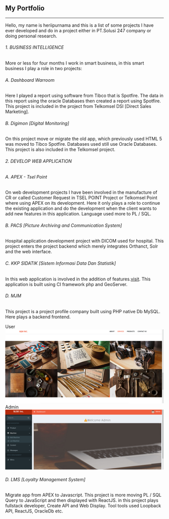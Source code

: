 ## My Portfolio
---
Hello, my name is heriipurnama and this is a list of some projects I have ever developed and do in a project either in PT.Solusi 247 company or doing personal research.

###### 1. BUSINESS INTELLIGENCE
More or less for four months I work in smart business, in this smart business I play a role in two projects:

###### A. Dashboard Warroom
Here I played a report using software from Tibco that is Spotfire. The data in this report using the oracle Databases then created a report using Spotfire. This project is included in the project from Telkomsel DSI [Direct Sales Marketing].

###### B. Digimon [Digital Monitoring]
On this project move or migrate the old app, which previously used HTML 5 was moved to Tibco Spotfire. Databases used still use Oracle Databases. This project is also included in the Telkomsel project.

###### 2. DEVELOP WEB APPLICATION
###### A. APEX - Tsel Point
On web development projects I have been involved in the manufacture of CR or called Customer Request in TSEL POINT Project or Telkomsel Point where using APEX on its development. Here it only plays a role to continue the existing application and do the development when the client wants to add new features in this application. Language used more to PL / SQL.
###### B. PACS [Picture Archiving and Communication System]
Hospital application development project with DICOM used for hospital. This project enters the project backend which merely integrates Orthanct, Solr and the web interface.

###### C. KKP SIDATIK [Sistem Informasi Data Dan Statistik]
In this web application is involved in the addition of features.[visit](http://sidatik.kkp.go.id/).
This application is built using CI framework php and GeoServer.
###### D. MJM
This project is a project profile company built using PHP native Db MySQL. Here plays a backend frontend.

User
![mjm](images/mjm.png)
Admin
![mjm](images/mjmAdmin.png)
###### D. LMS [Loyalty Management System]
Migrate app from APEX to Javascript. This project is more moving PL / SQL Query to JavaScript and then displayed with ReactJS.
in this project plays fullstack developer, Create API and Web Display.
Tool tools used Loopback API, ReactJS, OracleDb etc.

